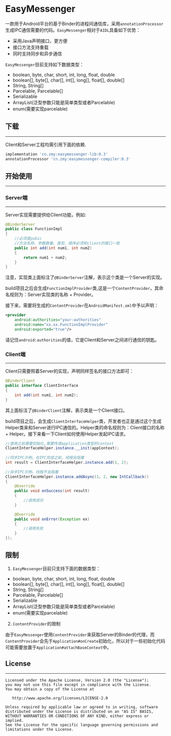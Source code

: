 EasyMessenger
======

一款用于Android平台的基于Binder的进程间通信库，采用`annotationProcessor`生成IPC通信需要的代码。`EasyMessenger`相对于`AIDL`具备如下优势：

- 采用Java声明接口，更方便
- 接口方法支持重载
- 同时支持同步和异步通信

`EasyMessenger`目前支持如下数据类型：

- boolean, byte, char, short, int, long, float, double
- boolean[], byte[], char[], int[], long[], float[], double[]
- String, String[]
- Parcelable, Parcelable[]
- Serializable
- ArrayList(泛型参数只能是简单类型或者Parcelable)
- enum(需要实现parcelable)

## 下载
--------

Client和Server工程均需引用下面的依赖.

```gradle
implementation 'cn.zmy:easymessenger-lib:0.3'
annotationProcessor 'cn.zmy:easymessenger-compiler:0.3'
```

## 开始使用
--------

### Server端
--------

Server实现需要提供给Client功能，例如:

```java
@BinderServer
public class FunctionImpl
{
    //必须是pubic
    //方法名称、参数数量、类型、顺序必须和client的接口一致
    public int add(int num1, int num2)
    {
        return num1 + num2;
    }
}
```

注意，实现类上面标注了`@BinderServer`注解，表示这个类是一个Server的实现。

build项目之后会生成`FunctionImplProvider`类,这是一个`ContentProvider`，其命名规则为：Server实现类的名称 + Provider。

接下来，需要将生成的`ContentProvider`在`AndroidManifest.xml`中予以声明：

```xml
<provider
    android:authorities="your-authorities"
    android:name="xx.xx.FunctionImplProvider"
    android:exported="true"/>
```

请记住`android:authorities`的值，它是Client和Server之间进行通信的钥匙。

### Client端
--------

Client只需要照着Server的实现，声明同样签名的接口方法即可：

```java
@BinderClient
public interface ClientInterface
{
    int add(int num1, int num2);
}
```

其上面标注了`@BinderClient`注解，表示类是一个Client接口。

build项目之后，会生成`ClientInterfaceHelper`类，开发者也正是通过这个生成Helper类来和Server进行IPC通信的。Helper类的命名规则为：Client接口的名称 + Helper。接下来看一下Client如何使用Helper发起IPC请求。

```java
//使用之前需要初始化,需要传递application类型的context
ClientInterfaceHelper.instance.__init(appContext);
    
//同步IPC示例。在IPC完成之前，线程会阻塞
int result = ClientInterfaceHelper.instance.add(1, 2);
    
//异步IPC示例。线程不会阻塞
ClientInterfaceHelper.instance.addAsync(1, 2, new IntCallback()
{
    @Override
    public void onSuccess(int result)
    {
        //调用成功
    }

    @Override
    public void onError(Exception ex)
    {
        //调用失败
    }
});
```

## 限制

1. `EasyMessenger`目前只支持下面的数据类型：

- boolean, byte, char, short, int, long, float, double
- boolean[], byte[], char[], int[], long[], float[], double[]
- String, String[]
- Parcelable, Parcelable[]
- Serializable
- ArrayList(泛型参数只能是简单类型或者Parcelable)
- enum(需要实现parcelable)

2. `ContentProvider`的限制

由于`EasyMessenger`使用`ContentProvider`来获取Server的Binder的代理，而`ContentProvider`会先于`Application#onCreate`初始化，所以对于一些初始化代码可能需要放置于`Application#attachBaseContext`中。

## License
-------

    Licensed under the Apache License, Version 2.0 (the "License");
    you may not use this file except in compliance with the License.
    You may obtain a copy of the License at

       http://www.apache.org/licenses/LICENSE-2.0

    Unless required by applicable law or agreed to in writing, software
    distributed under the License is distributed on an "AS IS" BASIS,
    WITHOUT WARRANTIES OR CONDITIONS OF ANY KIND, either express or implied.
    See the License for the specific language governing permissions and
    limitations under the License.
